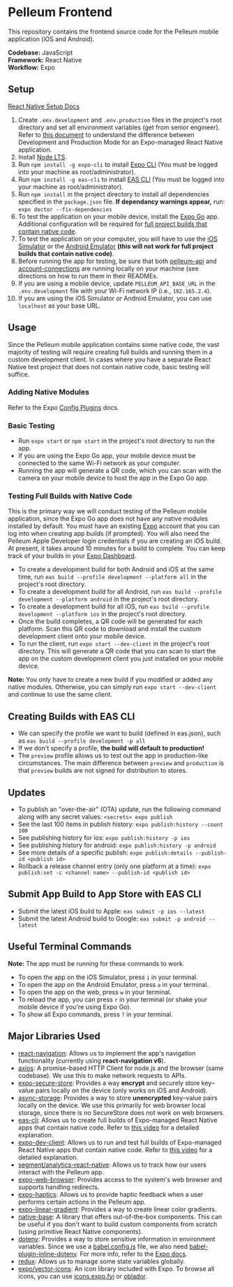 # Pelleum Frontend
This repository contains the frontend source code for the Pelleum mobile application (iOS and Android).

**Codebase:** JavaScript  
**Framework:** React Native  
**Workflow:** Expo

## Setup
[React Native Setup Docs](https://reactnative.dev/docs/environment-setup)
1. Create `.env.development` and `.env.production` files in the project's root directory and set all environment variables (get from senior engineer). Refer to [this document](https://docs.expo.dev/workflow/development-mode/) to understand the difference between Development and Production Mode for an Expo-managed React Native application.
2. Install [Node LTS](https://nodejs.org/en/download/).
3. Run `npm install -g expo-cli` to install [Expo CLI](https://docs.expo.dev/) (You must be logged into your machine as root/administrator).
4. Run `npm install -g eas-cli` to install [EAS CLI](https://docs.expo.dev/build/setup/) (You must be logged into your machine as root/administrator).
5. Run `npm install` in the project directory to install all dependencies specified in the `package.json` file.
    **If dependancy warnings appear,** run: `expo doctor --fix-dependencies`
6. To test the application on your mobile device, install the [Expo Go](https://expo.dev/client) app. Additional configuration will be required for [full project builds that contain native code](#testing-full-builds-with-native-code).
7. To test the application on your computer, you will have to use the [iOS Simulator](https://docs.expo.dev/workflow/ios-simulator/) or the [Android Emulator](https://docs.expo.dev/workflow/android-studio-emulator/) **(this will not work for full project builds that contain native code)**.
8. Before running the app for testing, be sure that both [pelleum-api](https://github.com/pelleum/pelleum-api) and [account-connections](https://github.com/pelleum/account-connections) are running locally on your machine (see directions on how to run them in their READMEs.
9.  If you are using a mobile device, update `PELLEUM_API_BASE_URL` in the `.env.development` file with your Wi-Fi network IP (i.e., `192.165.2.4`).
10. If you are using the iOS Simulator or Android Emulator, you can use `localhost` as your base URL.

## Usage
Since the Pelleum mobile application contains some native code, the vast majority of testing will require creating full builds and running them in a custom development client. In cases where you have a separate React Native test project that does not contain native code, basic testing will suffice.
### Adding Native Modules
Refer to the Expo [Config Plugins](https://docs.expo.dev/guides/config-plugins/) docs.

### Basic Testing
- Run `expo start` or `npm start` in the project's root directory to run the app.
- If you are using the Expo Go app, your mobile device must be connected to the same Wi-Fi network as your computer.
- Running the app will generate a QR code, which you can scan with the camera on your mobile device to host the app in the Expo Go app.

### Testing Full Builds with Native Code
This is the primary way we will conduct testing of the Pelleum mobile application, since the Expo Go app does not have any native modules installed by default. You must have an existing [Expo](https://expo.dev/) account that you can log into when creating app builds (if prompted). You will also need the Pelleum Apple Developer login credentials if you are creating an iOS build. At present, it takes around 10 minutes for a build to complete. You can keep track of your builds in your [Expo Dashboard](https://expo.dev/).
 - To create a development build for both Android and iOS at the same time, run `eas build --profile development --platform all` in the project's root directory.
 - To create a development build for all Android, run `eas build --profile development --platform android` in the project's root directory.
 - To create a development build for all iOS, run `eas build --profile development --platform ios` in the project's root directory.
 - Once the build completes, a QR code will be generated for each platform. Scan this QR code to download and install the custom development client onto your mobile device.
 - To run the client, run `expo start --dev-client` in the project's root directory. This will generate a QR code that you can scan to start the app on the custom development client you just installed on your mobile device.

**Note:** You only have to create a new build if you modified or added any native modules. Otherwise, you can simply run `expo start --dev-client` and continue to use the same client.

## Creating Builds with EAS CLI
- We can specify the profile we want to build (defined in eas.json), such as `eas build --profile development -p all`
- If we don't specify  a profile, **the build will default to production!**
- The `preview` profile allows us to test out the app in production-like circumstances. The main difference between `preview` and `production` is that `preview` builds are not signed for distribution to stores.

## Updates
- To publish an "over-the-air" (OTA) update, run the following command along with any secret values: `<secrets> expo publish`
- See the last 100 items in publish history: `expo publish:history --count 100`
- See publishing history for ios: `expo publish:history -p ios`
- See publishing history for android: `expo publish:history -p android`
- See more details of a specific publish: `expo publish:details --publish-id <publish id>`
- Rollback a release channel entry (only one platform at a time): `expo publish:set -c <channel name> --publish-id <publish id>`

## Submit App Build to App Store with EAS CLI
- Submit the latest iOS build to Apple: `eas submit -p ios --latest`
- Submit the latest Android build to Google: `eas submit -p android --latest`

## Useful Terminal Commands
**Note:** The app must be running for these commands to work.
- To open the app on the iOS Simulator, press `i` in your terminal.
- To open the app on the Android Emulator, press `a` in your terminal.
- To open the app on the web, press `w` in your terminal.
- To reload the app, you can press `r` in your terminal (or shake your mobile device if you're using Expo Go).
- To show all Expo commands, press `?` in your terminal.

## Major Libraries Used
- [react-navigation](https://reactnavigation.org/docs/getting-started): Allows us to implement the app's navigation functionality (currently using **react-navigation v6**).
- [axios](https://github.com/axios/axios): A promise-based HTTP Client for node.js and the browser (same codebase). We use this to make network requests to APIs.
- [expo-secure-store](https://docs.expo.dev/versions/latest/sdk/securestore/): Provides a way **encrypt** and securely store key–value pairs locally on the device (only works on iOS and Android).
- [async-storage](https://docs.expo.dev/versions/latest/sdk/async-storage/): Provides a way to store **unencrypted** key–value pairs locally on the device. We use this primarily for web browser local storage, since there is no SecureStore does not work on web browsers.
- [eas-cli](https://docs.expo.dev/build/setup/): Allows us to create full builds of Expo-managed React Native apps that contain native code. Refer to [this video](https://www.youtube.com/watch?v=id0Im72UN6w&ab_channel=Expo) for a detailed explanation.
- [expo-dev-client](https://docs.expo.dev/development/getting-started/): Allows us to run and test full builds of Expo-managed React Native apps that contain native code. Refer to [this video](https://www.youtube.com/watch?v=Iw8FAUftJFU&ab_channel=eveningkid) for a detailed explanation.
- [segment/analytics-react-native](https://github.com/segmentio/analytics-react-native#readme): Allows us to track how our users interact with the Pelleum app.
- [expo-web-browser](https://docs.expo.dev/versions/latest/sdk/webbrowser/): Provides access to the system's web browser and supports handling redirects.
- [expo-haptics](https://docs.expo.dev/versions/latest/sdk/haptics/): Allows us to provide haptic feedback when a user performs certain actions in the Pelleum app.
- [expo-linear-gradient](https://docs.expo.dev/versions/latest/sdk/linear-gradient/): Provides a way to create linear color gradients.
- [native-base](https://docs.nativebase.io/): A library that offers out-of-the-box components. This can be useful if you don't want to build custom components from scratch (using primitive React Native components).
- [dotenv](https://github.com/motdotla/dotenv): Provides a way to store sensitive information in environment variables. Since we use a [babel.config.js](/babel.config.js) file, we also need [babel-plugin-inline-dotenv](https://github.com/brysgo/babel-plugin-inline-dotenv#readme). For more info, refer to the [Expo docs](https://docs.expo.dev/guides/environment-variables/).
- [redux](https://github.com/reduxjs/redux): Allows us to manage some state variables globally.
- [expo/vector-icons](https://docs.expo.dev/guides/icons/): An icon library included with Expo. To browse all icons, you can use [icons.expo.fyi](https://icons.expo.fyi/) or [oblador](https://oblador.github.io/react-native-vector-icons/).